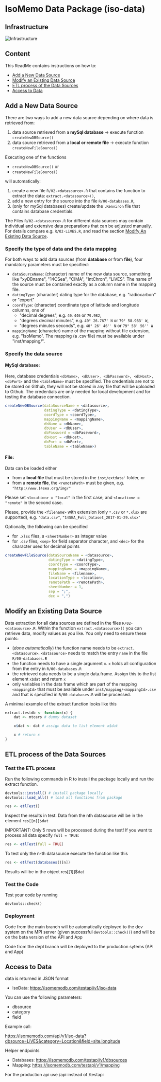 # IsoMemo Data Package (iso-data)

## Infrastructure
![Infrastructure](https://user-images.githubusercontent.com/16759098/216335554-864c2d9b-0200-48f5-b6b7-975f66b1fe74.png)

## Content

This ReadMe contains instructions on how to:

- [Add a New Data Source](#add-a-new-data-source)
- [Modify an Existing Data Source](#modify-an-existing-data-source)
- [ETL process of the Data Sources](#etl-process-of-the-data-sources)
- [Access to Data](#access-to-data)

## Add a New Data Source

There are two ways to add a new data source depending on where data is retrieved from:
  
1. data source retrieved from a **mySql database** -> execute function `createNewDBSource()`
2. data source retrieved from a **local or remote file** -> execute function `createNewFileSource()`

Executing one of the functions

- `createNewDBSource()` or 
- `createNewFileSource()`

will automatically:

1. create a new file `R/02-<datasource>.R` that contains the function to extract the data: `extract.<datasource>()`,
2. add a new entry for the source into the file `R/00-databases.R`,
3. (only for mySql databases) create/update the `.Renviron` file that contains database credentials.

The Files `R/02-<datasource>.R` for different data sources may contain individual and extensive data
preparations that can be adjusted manually. For details compare e.g. `R/02-LiVES.R`, and read the 
section [Modify An Existing Data Source](#modify-an-existing-data-source).

### Specify the type of data and the data mapping

For both ways to add data sources (from **database** or from **file**), four mandatory parameters must be specified:

- `dataSourceName`: (character) name of the new data source, something like "xyDBname", "14CSea", "CIMA", "IntChron", "LiVES". The name of the source must be contained exactly as a column name in the mapping file.
- `datingType`: (character) dating type for the database, e.g. "radiocarbon" or "expert"
- `coordType`: (character) coordinate type of latitude and longitude columns, one of
  - "decimal degrees", e.g. `40.446` or `79.982`,
  - "degrees decimal minutes", e.g. `40° 26.767' N` or `79° 58.933' W`,
  - "degrees minutes seconds", e.g. `40° 26' 46'' N` or `79° 58' 56'' W`
- `mappingName`: (character) name of the mapping without file extension, e.g. "IsoMemo". The mapping (a .csv file) must be available under "inst/mapping/".

### Specify the data source

#### MySql database:

Here, database credentials `<dbName>, <dbUser>, <dbPassword>, <dbHost>, <dbPort>` and the 
`<tableName>` must be specified. The credentials are not to be stored on Github, they will not be 
stored in any file that will be uploaded to Github. The credentials are only needed for local
development and for testing the database connection.
   
```r
createNewDBSource(dataSourceName = <datasource>,
                  datingType = <datingType>,
                  coordType = <coordType>,
                  mappingName = <mappingName>,
                  dbName = <dbName>,
                  dbUser = <dbUser>,
                  dbPassword = <dbPassword>,
                  dbHost = <dbHost>,
                  dbPort = <dbPort>,
                  tableName = <tableName>)
```

#### File:

Data can be loaded either

- from a **local file** that must be stored in the `inst/extdata'` folder, or
- from a **remote file**, the `<remotePath>` must be given, e.g. `"http://www.14sea.org/img/"`
 
Please set `<location> = "local"` in the first case, and `<location> = "remote"` in the second case.

Please, provide the `<filename>` with extension (only `*.csv` or `*.xlsx` are supported), e.g. 
`"data.csv"`, `"14SEA_Full_Dataset_2017-01-29.xlsx"`

Optionally, the following can be specified

- for `.xlsx` files, a `<sheetNumber>` as integer value
- for `.csv` files, `<sep>` for field separator character, and `<dec>` for the character used for decimal points
 
```r
createNewFileSource(dataSourceName = <datasource>,
                    datingType = <datingType>,
                    coordType = <coordType>,
                    mappingName = <mappingName>,
                    fileName = <filename>,
                    locationType = <location>,
                    remotePath = <remotePath>,
                    sheetNumber = 1,
                    sep = ";",
                    dec = ",")
```

## Modify an Existing Data Source
Data extraction for all data sources are defined in the files `R/02-<datasource>.R`. Within the function `extract.<datasource>()` you can retrieve data, modify values as you like. You only need to ensure these points:

- (_done automatically_) the function name needs to be `extract.<datasource>`. `<datasource>` needs to match the entry `name` in the file `R/00-databases.R`
- the function needs to have a single argument `x`. `x` holds all configuration from the entry in `R/00-databases.R`
- the retrieved data needs to be a single data.frame. Assign this to the list element `x$dat` and return `x`
- only variables in the data frame which are part of the mapping `<mappingId>` that must be available under `inst/mapping/<mappingId>.csv` and that is specified in `R/00-databases.R` will be processed.

A minimal example of the extract function looks like this

```r
extract.testdb <- function(x) {
    dat <- mtcars # dummy dataset

    x$dat <- dat # assign data to list element x$dat

    x # return x
}
```

## ETL process of the Data Sources

### Test the ETL process

Run the following commands in R to install the package locally and run the extract function.

```r
devtools::install() # install package locally
devtools::load_all() # load all functions from package

res <- etlTest()
```

Inspect the results in test. Data from the nth datasource will be in the element `res[[n]]$dat`

IMPORTANT: Only 5 rows will be processed during the test! If you want to process all data specify `full = TRUE`:

```r
res <- etlTest(full = TRUE)
```

To test only the n-th datasource execute the function like this
```r
res <- etlTest(databases()[n])
```

Results will be in the object res[[1]]$dat

### Test the Code

Test your code by running

```
devtools::check()
```

### Deployment

Code from the main branch will be automatically deployed to the dev system on the MPI server (given successful `devtools::check()`) and will be on the beta version of the API and App

Code from the depl branch will be deployed to the production sytems (API and App)

## Access to Data

data is returned in JSON format

- IsoData: https://isomemodb.com/testapi/v1/iso-data

You can use the following parameters:

- dbsource
- category
- field

Example call:

https://isomemodb.com/api/v1/iso-data?dbsource=LiVES&category=Location&field=site,longitude

Helper endpoints

- Databases: https://isomemodb.com/testapi/v1/dbsources
- Mapping: https://isomemodb.com/testapi/v1/mapping

For the production api use /api instead of /testapi
